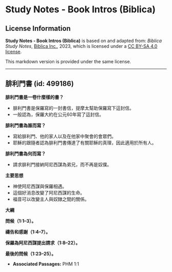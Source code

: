 # Study Notes - Book Intros (Biblica)

## License Information

**Study Notes - Book Intros (Biblica)** is based on and adapted from: _Biblica Study Notes_, [Biblica Inc.](https://www.biblica.com/), 2023, which is licensed under a [CC BY-SA 4.0 license](https://creativecommons.org/licenses/by-sa/4.0/legalcode.en).

This markdown version is provided under the same license.



--------------------------------

## 腓利門書 (id: 499186)

**腓利門書是一卷什麼樣的書？**

* 腓利門書是保羅寫的一封書信，提摩太幫助保羅寫下這封信。
* 一般認為，保羅大約在公元60年寫了這封信。

**腓利門書為誰而寫？**

* 寫給腓利門、他的家人以及在他家中聚會的會眾們。
* 耶穌的跟隨者認為腓利門書傳達了有關耶穌的真理，因此適用於所有人。

**腓利門書為何而寫？**

* 請求腓利門接納阿尼西謀為弟兄，而不再是奴僕。

**主要思想**

* 神使阿尼西謀與保羅相遇。
* 這個好消息改變了阿尼西謀的生命。
* 福音可以改變主人與奴隸之間的關係。

**大綱**

**問候（1:1–3）。**

**禱告和感謝（1:4–7）。**

**保羅為阿尼西謀提出請求（1:8–22）。**

**最後的問候（1:23–25）。**

* **Associated Passages:** PHM 1:1


